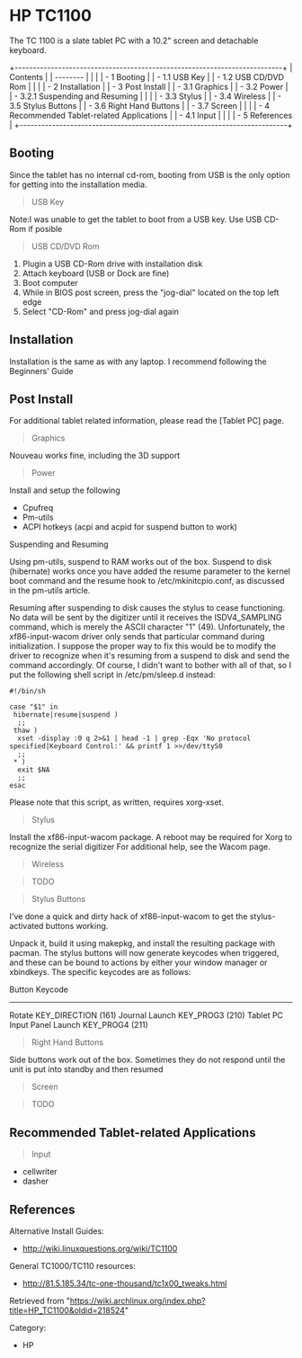 HP TC1100
=========

The TC 1100 is a slate tablet PC with a 10.2" screen and detachable
keyboard.

+--------------------------------------------------------------------------+
| Contents                                                                 |
| --------                                                                 |
|                                                                          |
| -   1 Booting                                                            |
|     -   1.1 USB Key                                                      |
|     -   1.2 USB CD/DVD Rom                                               |
|                                                                          |
| -   2 Installation                                                       |
| -   3 Post Install                                                       |
|     -   3.1 Graphics                                                     |
|     -   3.2 Power                                                        |
|         -   3.2.1 Suspending and Resuming                                |
|                                                                          |
|     -   3.3 Stylus                                                       |
|     -   3.4 Wireless                                                     |
|     -   3.5 Stylus Buttons                                               |
|     -   3.6 Right Hand Buttons                                           |
|     -   3.7 Screen                                                       |
|                                                                          |
| -   4 Recommended Tablet-related Applications                            |
|     -   4.1 Input                                                        |
|                                                                          |
| -   5 References                                                         |
+--------------------------------------------------------------------------+

Booting
-------

Since the tablet has no internal cd-rom, booting from USB is the only
option for getting into the installation media.

> USB Key

Note:I was unable to get the tablet to boot from a USB key. Use USB
CD-Rom if posible

> USB CD/DVD Rom

1.  Plugin a USB CD-Rom drive with installation disk
2.  Attach keyboard (USB or Dock are fine)
3.  Boot computer
4.  While in BIOS post screen, press the "jog-dial" located on the top
    left edge
5.  Select "CD-Rom" and press jog-dial again

Installation
------------

Installation is the same as with any laptop. I recommend following the
Beginners' Guide

Post Install
------------

For additional tablet related information, please read the [Tablet PC]
page.

> Graphics

Nouveau works fine, including the 3D support

> Power

Install and setup the following

-   Cpufreq
-   Pm-utils
-   ACPI hotkeys (acpi and acpid for suspend button to work)

Suspending and Resuming

Using pm-utils, suspend to RAM works out of the box. Suspend to disk
(hibernate) works once you have added the resume parameter to the kernel
boot command and the resume hook to /etc/mkinitcpio.conf, as discussed
in the pm-utils article.

Resuming after suspending to disk causes the stylus to cease
functioning. No data will be sent by the digitizer until it receives the
ISDV4_SAMPLING command, which is merely the ASCII character "1" (49).
Unfortunately, the xf86-input-wacom driver only sends that particular
command during initialization. I suppose the proper way to fix this
would be to modify the driver to recognize when it's resuming from a
suspend to disk and send the command accordingly. Of course, I didn't
want to bother with all of that, so I put the following shell script in
/etc/pm/sleep.d instead:

    #!/bin/sh

    case "$1" in
     hibernate|resume|suspend )
      ;;
     thaw )
      xset -display :0 q 2>&1 | head -1 | grep -Eqx 'No protocol specified|Keyboard Control:' && printf 1 >>/dev/ttyS0
      ;;
     * )
      exit $NA
      ;;
    esac

Please note that this script, as written, requires xorg-xset.

> Stylus

Install the xf86-input-wacom package. A reboot may be required for Xorg
to recognize the serial digitizer For additional help, see the Wacom
page.

> Wireless

> TODO

> Stylus Buttons

I've done a quick and dirty hack of xf86-input-wacom to get the
stylus-activated buttons working.

Unpack it, build it using makepkg, and install the resulting package
with pacman. The stylus buttons will now generate keycodes when
triggered, and these can be bound to actions by either your window
manager or xbindkeys. The specific keycodes are as follows:

  Button                         Keycode
  ------------------------------ ---------------------
  Rotate                         KEY_DIRECTION (161)
  Journal Launch                 KEY_PROG3 (210)
  Tablet PC Input Panel Launch   KEY_PROG4 (211)

> Right Hand Buttons

Side buttons work out of the box. Sometimes they do not respond until
the unit is put into standby and then resumed

> Screen

> TODO

Recommended Tablet-related Applications
---------------------------------------

> Input

-   cellwriter
-   dasher

References
----------

Alternative Install Guides:

-   http://wiki.linuxquestions.org/wiki/TC1100

General TC1000/TC110 resources:

-   http://81.5.185.34/tc-one-thousand/tc1x00_tweaks.html

Retrieved from
"https://wiki.archlinux.org/index.php?title=HP_TC1100&oldid=218524"

Category:

-   HP
